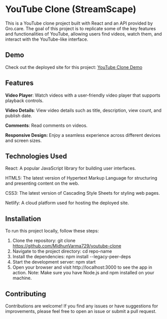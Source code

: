 # YouTube Clone (StreamScape)
This is a YouTube clone project built with React and an API provided by Gro.care. The goal of this project is to replicate some of the key features and functionalities of YouTube, allowing users find videos, watch them, and interact with the YouTube-like interface.

## Demo
Check out the deployed site for this project: [YouTube Clone Demo](https://6473b79d82d50977b3b6f9e5--super-parfait-2c0617.netlify.app/)

## Features
**Video Player**: Watch videos with a user-friendly video player that supports playback controls.

**Video Details**: View video details such as title, description, view count, and publish date.

**Comments**: Read comments on videos.

**Responsive Design:** Enjoy a seamless experience across different devices and screen sizes.

## Technologies Used
React: A popular JavaScript library for building user interfaces.  

HTML5: The latest version of Hypertext Markup Language for structuring and presenting content on the web.  

CSS3: The latest version of Cascading Style Sheets for styling web pages.

Netlify: A cloud platform used for hosting the deployed site.  


## Installation
To run this project locally, follow these steps:

1. Clone the repository: git clone https://github.com/MidhunVarma729/youtube-clone
2. Navigate to the project directory: cd repo-name
3. Install the dependencies: npm install --legacy-peer-deps
4. Start the development server: npm start
5. Open your browser and visit http://localhost:3000 to see the app in action.
Note: Make sure you have Node.js and npm installed on your machine.

## Contributing
Contributions are welcome! If you find any issues or have suggestions for improvements, please feel free to open an issue or submit a pull request.



